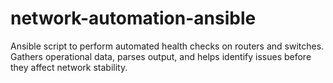 # network-automation-ansible
Ansible script to perform automated health checks on routers and switches. Gathers operational data, parses output, and helps identify issues before they affect network stability.
